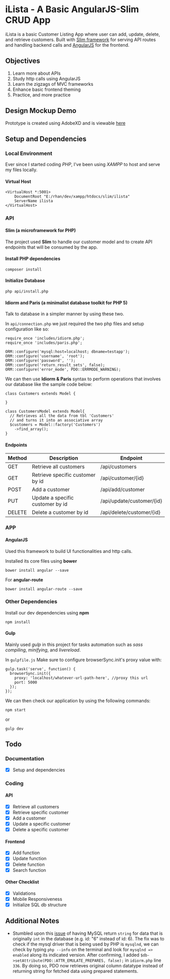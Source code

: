 # iLista - A Basic AngularJS-Slim CRUD App
iLista is a basic Customer Listing App where user can add, update, delete, and retrieve customers. Built with [Slim framework](https://www.slimframework.com/) for serving API routes and handling backend calls and [AngularJS](https://angularjs.org/) for the frontend.

## Objectives

  1. Learn more about APIs
  2. Study http calls using AngularJS  
  3. Learn the zigzags of MVC frameworks
  4. Enhance basic frontend theming
  5. Practice, and more practice

## Design Mockup Demo
Prototype is created using AdobeXD and is viewable [here](https://xd.adobe.com/view/7e0c702b-7d6b-4958-4cc4-5735f5b12e9d-083d/)

## Setup and Dependencies
### Local Environment
Ever since I started coding *PHP*, I've been using *XAMPP* to host and serve my files locally.

#### Virtual Host
```
<VirtualHost *:5001>
    DocumentRoot "E:/rhan/dev/xampp/htdocs/slim/ilista"
    ServerName ilista
</VirtualHost>
```

### API
#### Slim (a microframework for PHP)
The project used **Slim** to handle our customer model and to create API endpoints that will be consumed by the app.

#### Install PHP dependencies

```
composer install
```

#### Initialize Database

```
php api/install.php
```

#### Idiorm and Paris (a minimalist database toolkit for PHP 5)
Talk to database in a simpler manner by using these two.

In `api/connection.php` we just required the two php files and setup configuration like so:
```
require_once 'includes/idiorm.php';
require_once 'includes/paris.php';

ORM::configure('mysql:host=localhost; dbname=testapp');
ORM::configure('username', 'root');
ORM::configure('password', '');
ORM::configure('return_result_sets', false);
ORM::configure('error_mode', PDO::ERRMODE_WARNING);
```

We can then use **Idiorm & Paris** syntax to perform operations that involves our database like the sample code below:

```
class Customers extends Model {
  
}

class CustomersModel extends Model{
  // Retrieves all the data from tbl 'Customers' 
  // and turns it into an associative array
  $customers = Model::factory('Customers')
    ->find_array();
} 
```
#### Endpoints
Method | Description | Endpoint
------ | ----------- | --------
GET | Retrieve all customers| /api/customers              
GET | Retrieve specific customer by id| /api/customer/{id}
POST | Add a customer | /api/add/customer
PUT | Update a specific customer by id | /api/update/customer/{id}
DELETE | Delete a customer by id | /api/delete/customer/{id}

### APP
#### AngularJS
Used this framework to build UI functionalities and http calls.

Installed its core files using **bower**

```
bower install angular --save
```

For **angular-route**

```
bower install angular-route --save
```

### Other Dependencies
Install our dev dependencies using **npm**

```
npm install
```

#### Gulp

Mainly used *gulp* in this project for tasks automation such as *sass compiling*, *minifying*, and *livereload*.

In `gulpfile.js` Make sure to configure browserSync.init's proxy value with:
```
gulp.task('serve', function() {
  browserSync.init({
    proxy: 'localhost/whatever-url-path-here', //proxy this url
    port: 5000
  });  
});
```

We can then check our application by using the following commands: 

```
npm start
```

or

```
gulp dev
```

## Todo
### Documentation
  - [X] Setup and dependencies

### Coding
#### API
  - [X] Retrieve all customers
  - [X] Retrieve specific customer
  - [X] Add a customer
  - [X] Update a specific customer
  - [X] Delete a specific customer
#### Frontend
  - [X] Add function
  - [X] Update function
  - [X] Delete function
  - [X] Search function
#### Other Checklist
  - [X] Validations
  - [X] Mobile Responsiveness
  - [X] Initialize SQL db structure

## Additional Notes
- Stumbled upon this [issue](https://bugs.php.net/bug.php?id=44341) of having MySQL return `string` for data that is originally `int` in the database (e.g. id: "6" instead of id: 6). The fix was to check if the mysql driver that is being used by PHP is `mysqlnd`, we can check by typing `php --info` on the terminal and look for `mysqlnd => enabled` along its indicated version. After confirming, I added `$db->setAttribute(PDO::ATTR_EMULATE_PREPARES, false);` in `idiorm.php` line `336`. By doing so, PDO now retrieves original column datatype instead of returning string for fetched data using prepared statements.